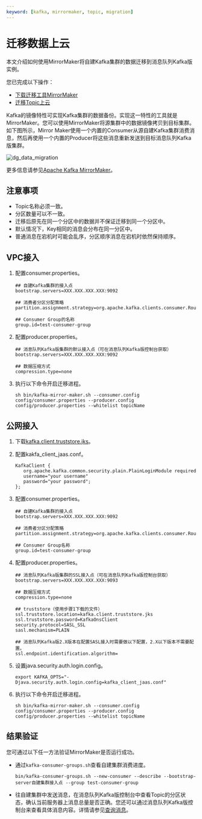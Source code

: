 ```yaml
---
keyword: [kafka, mirrormaker, topic, migration]
---
```


# 迁移数据上云

本文介绍如何使用MirrorMaker将自建Kafka集群的数据迁移到消息队列Kafka版实例。

您已完成以下操作：

-   [下载迁移工具MirrorMaker](http://kafka.apache.org/downloads)
-   [迁移Topic上云](/cn.zh-CN/用户指南/迁移/迁移Topic/迁移Topic上云.md)

Kafka的镜像特性可实现Kafka集群的数据备份。实现这一特性的工具就是MirrorMaker。您可以使用MirrorMaker将源集群中的数据镜像拷贝到目标集群。如下图所示，Mirror Maker使用一个内置的Consumer从源自建Kafka集群消费消息，然后再使用一个内置的Producer将这些消息重新发送到目标消息队列Kafka版集群。

![dg_data_migration](https://static-aliyun-doc.oss-cn-hangzhou.aliyuncs.com/assets/img/zh-CN/1116119951/p98881.png)

更多信息请参见[Apache Kafka MirrorMaker](https://kafka.apache.org/documentation/#basic_ops_mirror_maker)。

## 注意事项

-   Topic名称必须一致。
-   分区数量可以不一致。
-   迁移后原先在同一个分区中的数据并不保证迁移到同一个分区中。
-   默认情况下，Key相同的消息会分布在同一分区中。
-   普通消息在宕机时可能会乱序，分区顺序消息在宕机时依然保持顺序。

## VPC接入

1.  配置consumer.properties。

    ```
    ## 自建Kafka集群的接入点
    bootstrap.servers=XXX.XXX.XXX.XXX:9092
    
    ## 消费者分区分配策略
    partition.assignment.strategy=org.apache.kafka.clients.consumer.RoundRobinAssignor
    
    ## Consumer Group的名称
    group.id=test-consumer-group
    ```

2.  配置producer.properties。

    ```
    ## 消息队列Kafka版集群的默认接入点（可在消息队列Kafka版控制台获取）
    bootstrap.servers=XXX.XXX.XXX.XXX:9092
    
    ## 数据压缩方式
    compression.type=none                                
    ```

3.  执行以下命令开启迁移进程。

    ```
    sh bin/kafka-mirror-maker.sh --consumer.config config/consumer.properties --producer.config config/producer.properties --whitelist topicName
    ```


## 公网接入

1.  下载[kafka.client.truststore.jks](https://github.com/AliwareMQ/aliware-kafka-demos/blob/master/kafka-mirror-maker-demo/kafka.client.truststore.jks?raw=true)。

2.  配置kakfa\_client\_jaas.conf。

    ```
    KafkaClient {
       org.apache.kafka.common.security.plain.PlainLoginModule required
       username="your username"
       password="your password";
    };
    ```

3.  配置consumer.properties。

    ```
    ## 自建Kafka集群的接入点
    bootstrap.servers=XXX.XXX.XXX.XXX:9092
    
    ## 消费者分区分配策略
    partition.assignment.strategy=org.apache.kafka.clients.consumer.RoundRobinAssignor
    
    ## Consumer Group名称
    group.id=test-consumer-group
    ```

4.  配置producer.properties。

    ```
    ## 消息队列Kafka版集群的SSL接入点（可在消息队列Kafka版控制台获取）
    bootstrap.servers=XXX.XXX.XXX.XXX:9093
    
    ## 数据压缩方式
    compression.type=none
    
    ## truststore（使用步骤1下载的文件）
    ssl.truststore.location=kafka.client.truststore.jks
    ssl.truststore.password=KafkaOnsClient
    security.protocol=SASL_SSL
    sasl.mechanism=PLAIN
    
    ## 消息队列Kafka版2.X版本在配置SASL接入时需要做以下配置，2.X以下版本不需要配置。
    ssl.endpoint.identification.algorithm=
    ```

5.  设置java.security.auth.login.config。

    ```
    export KAFKA_OPTS="-Djava.security.auth.login.config=kafka_client_jaas.conf"                              
    ```

6.  执行以下命令开启迁移进程。

    ```
    sh bin/kafka-mirror-maker.sh --consumer.config config/consumer.properties --producer.config config/producer.properties --whitelist topicName
    ```


## 结果验证

您可通过以下任一方法验证MirrorMaker是否运行成功。

-   通过`kafka-consumer-groups.sh`查看自建集群消费进度。

    `bin/kafka-consumer-groups.sh --new-consumer --describe --bootstrap-server自建集群接入点 --group test-consumer-group`

-   往自建集群中发送消息，在消息队列Kafka版控制台中查看Topic的分区状态，确认当前服务器上消息总量是否正确。您还可以通过消息队列Kafka版控制台来查看具体消息内容。详情请参见[查询消息](/cn.zh-CN/用户指南/查询消息.md)。

